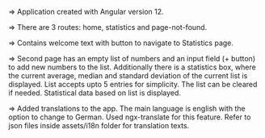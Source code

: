 
=> Application created with Angular version 12.

=> There are 3 routes: home, statistics and page-not-found.

=> Contains welcome text with button to navigate to Statistics page.

=> Second page has an empty list of numbers and an input field (+ button) to add new numbers to the list. Additionally there is a statistics box, where the current average, median and standard deviation of the current list is displayed. List accepts upto 5 entries for simplicity. The list can be cleared if needed. Statistical data based on list is displayed.

=> Added translations to the app. The main language is english with the option to change to German. Used ngx-translate for this feature. Refer to json files inside assets/i18n folder for translation texts. 
